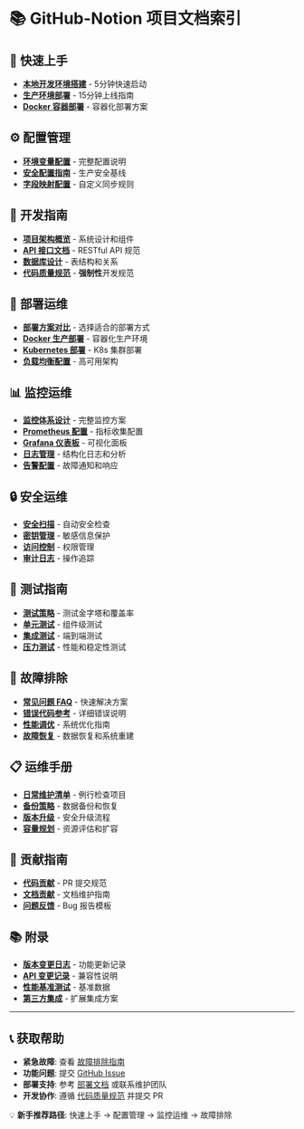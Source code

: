 # 📚 GitHub-Notion 项目文档索引

## 🚀 快速上手

- [**本地开发环境搭建**](./quick-start/local-development.md) - 5分钟快速启动
- [**生产环境部署**](./quick-start/production-deployment.md) - 15分钟上线指南
- [**Docker 容器部署**](./quick-start/docker-deployment.md) - 容器化部署方案

## ⚙️ 配置管理

- [**环境变量配置**](./configuration/environment-variables.md) - 完整配置说明
- [**安全配置指南**](./configuration/security-config.md) - 生产安全基线
- [**字段映射配置**](./configuration/field-mapping.md) - 自定义同步规则

## 🔧 开发指南

- [**项目架构概览**](./development/architecture.md) - 系统设计和组件
- [**API 接口文档**](./development/api-reference.md) - RESTful API 规范
- [**数据库设计**](./development/database-schema.md) - 表结构和关系
- [**代码质量规范**](../CODE_QUALITY_RULES.md) - **强制性**开发规范

## 🚀 部署运维

- [**部署方案对比**](./deployment/deployment-options.md) - 选择适合的部署方式
- [**Docker 生产部署**](./deployment/docker-production.md) - 容器化生产环境
- [**Kubernetes 部署**](./deployment/kubernetes.md) - K8s 集群部署
- [**负载均衡配置**](./deployment/load-balancing.md) - 高可用架构

## 📊 监控运维

- [**监控体系设计**](./monitoring/monitoring-overview.md) - 完整监控方案
- [**Prometheus 配置**](./monitoring/prometheus-setup.md) - 指标收集配置
- [**Grafana 仪表板**](./monitoring/grafana-dashboards.md) - 可视化面板
- [**日志管理**](./monitoring/logging.md) - 结构化日志和分析
- [**告警配置**](./monitoring/alerting.md) - 故障通知和响应

## 🔒 安全运维

- [**安全扫描**](./security/security-scanning.md) - 自动安全检查
- [**密钥管理**](./security/secrets-management.md) - 敏感信息保护
- [**访问控制**](./security/access-control.md) - 权限管理
- [**审计日志**](./security/audit-logging.md) - 操作追踪

## 🧪 测试指南

- [**测试策略**](./testing/testing-strategy.md) - 测试金字塔和覆盖率
- [**单元测试**](./testing/unit-testing.md) - 组件级测试
- [**集成测试**](./testing/integration-testing.md) - 端到端测试
- [**压力测试**](./testing/stress-testing.md) - 性能和稳定性测试

## 🔧 故障排除

- [**常见问题 FAQ**](./troubleshooting/faq.md) - 快速解决方案
- [**错误代码参考**](./troubleshooting/error-codes.md) - 详细错误说明
- [**性能调优**](./troubleshooting/performance-tuning.md) - 系统优化指南
- [**故障恢复**](./troubleshooting/disaster-recovery.md) - 数据恢复和系统重建

## 📋 运维手册

- [**日常维护清单**](./operations/daily-maintenance.md) - 例行检查项目
- [**备份策略**](./operations/backup-strategy.md) - 数据备份和恢复
- [**版本升级**](./operations/version-upgrade.md) - 安全升级流程
- [**容量规划**](./operations/capacity-planning.md) - 资源评估和扩容

## 🤝 贡献指南

- [**代码贡献**](./contributing/code-contribution.md) - PR 提交规范
- [**文档贡献**](./contributing/documentation.md) - 文档维护指南
- [**问题反馈**](./contributing/issue-reporting.md) - Bug 报告模板

## 📚 附录

- [**版本变更日志**](../CHANGELOG.md) - 功能更新记录
- [**API 变更记录**](./appendix/api-changes.md) - 兼容性说明
- [**性能基准测试**](./appendix/performance-benchmarks.md) - 基准数据
- [**第三方集成**](./appendix/third-party-integrations.md) - 扩展集成方案

---

## 📞 获取帮助

- **紧急故障**: 查看 [故障排除指南](./troubleshooting/)
- **功能问题**: 提交 [GitHub Issue](https://github.com/your-username/github-notion/issues)
- **部署支持**: 参考 [部署文档](./deployment/) 或联系维护团队
- **开发协作**: 遵循 [代码质量规范](../CODE_QUALITY_RULES.md) 并提交 PR

💡 **新手推荐路径**: 快速上手 → 配置管理 → 监控运维 → 故障排除
